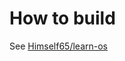 # How to build

See [Himself65/learn-os](https://github.com/Himself65/learn-os/blob/master/doc/os/uefi/README.md)
